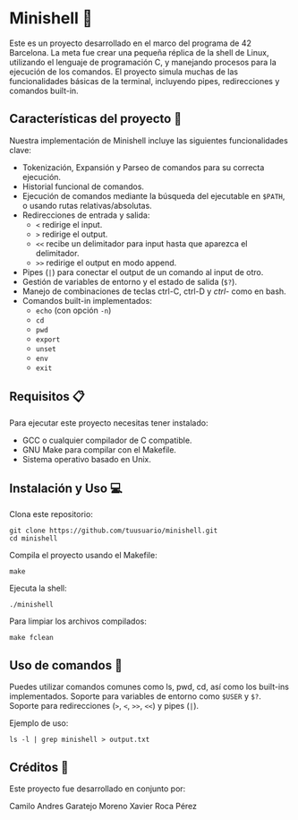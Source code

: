 # Minishell 🐚

Este es un proyecto desarrollado en el marco del programa de 42 Barcelona. La meta fue crear una pequeña réplica de la shell de Linux, utilizando el lenguaje de programación C, y manejando procesos para la ejecución de los comandos. El proyecto simula muchas de las funcionalidades básicas de la terminal, incluyendo pipes, redirecciones y comandos built-in.

## Características del proyecto 🚀

Nuestra implementación de Minishell incluye las siguientes funcionalidades clave:

- Tokenización, Expansión y Parseo de comandos para su correcta ejecución.
- Historial funcional de comandos.
- Ejecución de comandos mediante la búsqueda del ejecutable en `$PATH`, o usando rutas relativas/absolutas.
- Redirecciones de entrada y salida:
  - `<` redirige el input.
  - `>` redirige el output.
  - `<<` recibe un delimitador para input hasta que aparezca el delimitador.
  - `>>` redirige el output en modo append.
- Pipes (`|`) para conectar el output de un comando al input de otro.
- Gestión de variables de entorno y el estado de salida (`$?`).
- Manejo de combinaciones de teclas ctrl-C, ctrl-D y *ctrl-* como en bash.
- Comandos built-in implementados:
  - `echo` (con opción `-n`)
  - `cd`
  - `pwd`
  - `export`
  - `unset`
  - `env`
  - `exit`

## Requisitos 📋

Para ejecutar este proyecto necesitas tener instalado:

  - GCC o cualquier compilador de C compatible.
  - GNU Make para compilar con el Makefile.
  - Sistema operativo basado en Unix.

## Instalación y Uso 💻

Clona este repositorio:
~~~
git clone https://github.com/tuusuario/minishell.git
cd minishell
~~~
Compila el proyecto usando el Makefile:

`make`

Ejecuta la shell:

`./minishell`

Para limpiar los archivos compilados:

`make fclean`

## Uso de comandos 📝

Puedes utilizar comandos comunes como ls, pwd, cd, así como los built-ins implementados.
Soporte para variables de entorno como `$USER` y `$?`.
Soporte para redirecciones (`>`, `<`, `>>`, `<<`) y pipes (`|`).

Ejemplo de uso:

`ls -l | grep minishell > output.txt`

## Créditos 👥

Este proyecto fue desarrollado en conjunto por:

  Camilo Andres Garatejo Moreno
  Xavier Roca Pérez
